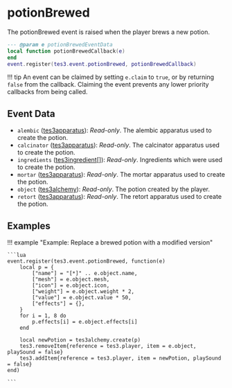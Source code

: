 # potionBrewed

The potionBrewed event is raised when the player brews a new potion.

```lua
--- @param e potionBrewedEventData
local function potionBrewedCallback(e)
end
event.register(tes3.event.potionBrewed, potionBrewedCallback)
```

!!! tip
	An event can be claimed by setting `e.claim` to `true`, or by returning `false` from the callback. Claiming the event prevents any lower priority callbacks from being called.

## Event Data

* `alembic` ([tes3apparatus](../../types/tes3apparatus)): *Read-only*. The alembic apparatus used to create the potion.
* `calcinator` ([tes3apparatus](../../types/tes3apparatus)): *Read-only*. The calcinator apparatus used to create the potion.
* `ingredients` ([tes3ingredient](../../types/tes3ingredient)[]): *Read-only*. Ingredients which were used to create the potion.
* `mortar` ([tes3apparatus](../../types/tes3apparatus)): *Read-only*. The mortar apparatus used to create the potion.
* `object` ([tes3alchemy](../../types/tes3alchemy)): *Read-only*. The potion created by the player.
* `retort` ([tes3apparatus](../../types/tes3apparatus)): *Read-only*. The retort apparatus used to create the potion.

## Examples

!!! example "Example: Replace a brewed potion with a modified version"

	```lua
	event.register(tes3.event.potionBrewed, function(e)
		local p = {
			["name"] = "[*]" .. e.object.name,
			["mesh"] = e.object.mesh,
			["icon"] = e.object.icon,
			["weight"] = e.object.weight * 2,
			["value"] = e.object.value * 50,
			["effects"] = {},
		}
		for i = 1, 8 do
			p.effects[i] = e.object.effects[i]
		end
	
		local newPotion = tes3alchemy.create(p)
		tes3.removeItem{reference = tes3.player, item = e.object, playSound = false}
		tes3.addItem{reference = tes3.player, item = newPotion, playSound = false}
	end)

	```

